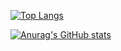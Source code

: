 [![Top Langs](https://github-readme-stats.vercel.app/api/top-langs/?username=yusifquluzada&hide=css,html&layout=compact&theme=github_dark)](https://github.com/anuraghazra/github-readme-stats)

[![Anurag's GitHub stats](https://github-readme-stats.vercel.app/api?username=yusifquluzada&theme=github_dark)](https://github.com/anuraghazra/github-readme-stats)

